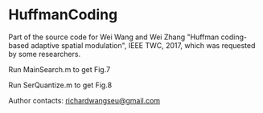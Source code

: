 # HuffmanCoding

Part of the source code for Wei Wang and Wei Zhang "Huffman coding-based adaptive spatial modulation", IEEE TWC, 2017, which was requested by some researchers. 


Run MainSearch.m to get Fig.7

Run SerQuantize.m to get Fig.8

Author contacts: richardwangseu@gmail.com

